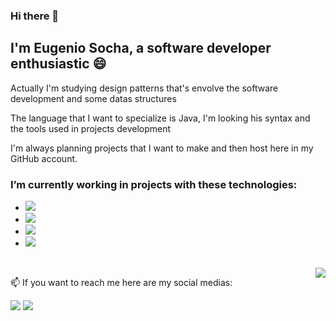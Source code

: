### Hi there 👋

<!--
**socha2004/socha2004** is a ✨ _special_ ✨ repository because its `README.md` (this file) appears on your GitHub profile.

Here are some ideas to get you started:

- 🔭 I’m currently working on ...
- 🌱 I’m currently learning ...
- 👯 I’m looking to collaborate on ...
- 🤔 I’m looking for help with ...
- 💬 Ask me about ...
- 📫 How to reach me: ...
- 😄 Pronouns: ...
- ⚡ Fun fact: ...
-->

<h2>I'm Eugenio Socha, a software developer enthusiastic 😄</h2>

<p>Actually I'm studying design patterns that's envolve the software development and some datas structures</p>
<p>The language that I want to specialize is Java, I'm looking his syntax and the tools used in projects development</p>
<p>I'm always planning projects that I want to make and then host here in my GitHub account.</p>

<h3>I’m currently working in projects with these technologies:</h3>

<ul>
  <li><img src="https://img.shields.io/badge/JavaScript-F7DF1E?style=for-the-badge&logo=javascript&logoColor=black"></li>
  <li><img src="https://img.shields.io/badge/Python-14354C?style=for-the-badge&logo=python&logoColor=white"></li>
  <li><img src="https://img.shields.io/badge/C%2B%2B-00599C?style=for-the-badge&logo=c%2B%2B&logoColor=white"></li>
  <li><img src="https://img.shields.io/badge/C%23-239120?style=for-the-badge&logo=c-sharp&logoColor=white"></li>
</ul>
<br>

<img align="right" src="https://github-readme-stats.vercel.app/api/top-langs/?username=socha2004&layout=compact&theme=buefy&hide_borde"> 
<p>📫 If you want to reach me here are my social medias:</p>

<a href="https://www.instagram.com/eugenio_socha_?igsh=ZGUzMzM3NWJiOQ=="><img src="https://img.shields.io/badge/Instagram-E4405F?style=for-the-badge&logo=instagram&logoColor=white"></a> <a href="https://www.linkedin.com/in/eugenio-socha-59513a219/"><img src="https://img.shields.io/badge/LinkedIn-0077B5?style=for-the-badge&logo=linkedin&logoColor=white"></a>
